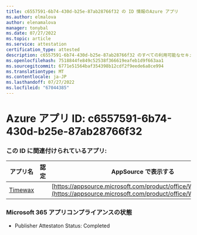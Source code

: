 ```yaml
---
title: c6557591-6b74-430d-b25e-87ab28766f32 の ID 情報のAzure アプリ
ms.author: elmalova
author: elenamalova
manager: tonybal
ms.date: 07/27/2022
ms.topic: article
ms.service: attestation
certification_type: attested
description: c6557591-6b74-430d-b25e-87ab28766f32 のすべての利用可能なセキュリティとコンプライアンス情報。
ms.openlocfilehash: 7518844fe849c52538f366619eafeb1d9f663aa1
ms.sourcegitcommit: 6771e51564baf354398b12cdf2f9eede6a8ce994
ms.translationtype: MT
ms.contentlocale: ja-JP
ms.lasthandoff: 07/27/2022
ms.locfileid: "67044385"
---
```

# <a name="azure-app-id-c6557591-6b74-430d-b25e-87ab28766f32"></a>Azure アプリ ID: c6557591-6b74-430d-b25e-87ab28766f32


### <a name="apps-associated-with-this-id"></a>この ID に関連付けられているアプリ:
| **アプリ名** | **認定** | **AppSource で表示する** |
|--------------|---------------|-----------------------|
| [Timewax](../forward/WA200004428.md) |  | [https://appsource.microsoft.com/product/office/WA200004428](https://appsource.microsoft.com/product/office/WA200004428) |

### <a name="microsoft-365-app-compliance-status"></a>Microsoft 365 アプリコンプライアンスの状態
- Publisher Attestaton Status: Completed
